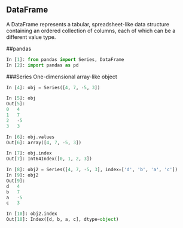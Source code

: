 ## DataFrame
A DataFrame represents a tabular, spreadsheet-like data structure containing
an ordered collection of columns, each of which can be a different value type.


##pandas

```python
In [1]: from pandas import Series, DataFrame
In [2]: import pandas as pd
```

###Series
One-dimensional array-like object
```python
In [4]: obj = Series([4, 7, -5, 3])

In [5]: obj
Out[5]:
0   4
1   7
2   -5
3   3

In [6]: obj.values
Out[6]: array([4, 7, -5, 3])

In [7]: obj.index
Out[7]: Int64Index([0, 1, 2, 3])

In [8]: obj2 = Series([4, 7, -5, 3], index=['d', 'b', 'a', 'c'])
In [9]: obj2
Out[9]:
d   4
b   7
a   -5
c   3

In [10]: obj2.index
Out[10]: Index([d, b, a, c], dtype=object)

```
